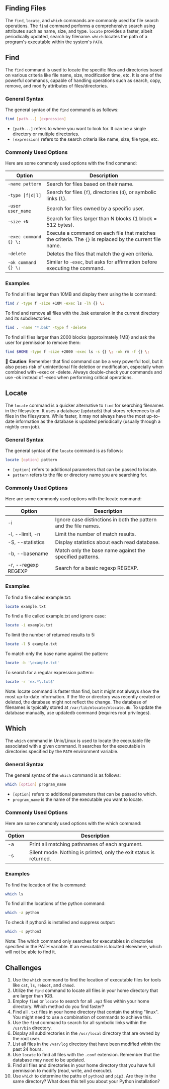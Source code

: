 ## Finding Files

The `find`, `locate`, and `which` commands are commonly used for file search operations. The `find` command performs a comprehensive search using attributes such as name, size, and type. `locate` provides a faster, albeit periodically updated, search by filename. `which` locates the path of a program's executable within the system's `PATH`.

## Find

The `find` command is used to locate the specific files and directories based on various criteria like file name, size, modification time, etc. It is one of the powerful commands, capable of handling operations such as search, copy, remove, and modify attributes of files/directories.

### General Syntax

The general syntax of the `find` command is as follows:

```bash
find [path...] [expression]
```
- `[path...]` refers to where you want to look for. It can be a single directory or multiple directories.
- `[expression]` refers to the search criteria like name, size, file type, etc.

### Commonly Used Options

Here are some commonly used options with the find command:

| Option | Description |
| --- | --- |
| `-name pattern` | Search for files based on their name. |
| `-type [f\|d\|l]` | Search for files (`f`), directories (`d`), or symbolic links (`l`). |
| `-user user_name` | Search for files owned by a specific user. |
| `-size +N` | Search for files larger than N blocks (1 block = 512 bytes). |
| `-exec command {} \;` | Execute a command on each file that matches the criteria. The `{}` is replaced by the current file name. |
| `-delete` | Deletes the files that match the given criteria. |
| `-ok command {} \;` | Similar to `-exec`, but asks for affirmation before executing the command. |

### Examples

To find all files larger than 10MB and display them using the ls command:

```bash
find / -type f -size +10M -exec ls -lh {} \;
```

To find and remove all files with the .bak extension in the current directory and its subdirectories:

```bash
find . -name "*.bak" -type f -delete
```

To find all files larger than 2000 blocks (approximately 1MB) and ask the user for permission to remove them:

```bash
find $HOME -type f -size +2000 -exec ls -s {} \; -ok rm -f {} \;
```

🔴 **Caution**: Remember that find command can be a very powerful tool, but it also poses risk of unintentional file deletion or modification, especially when combined with -exec or -delete. Always double-check your commands and use -ok instead of -exec when performing critical operations.

## Locate

The `locate` command is a quicker alternative to `find` for searching filenames in the filesystem. It uses a database (`updatedb`) that stores references to all files in the filesystem. While faster, it may not always have the most up-to-date information as the database is updated periodically (usually through a nightly cron job).

### General Syntax

The general syntax of the `locate` command is as follows:

```bash
locate [option] pattern
```
- `[option]` refers to additional parameters that can be passed to locate.
- `pattern` refers to the file or directory name you are searching for.

### Commonly Used Options

Here are some commonly used options with the locate command:

| Option |	Description |
| --- | --- |
| -i |	Ignore case distinctions in both the pattern and the file names. |
| -l, --limit, -n	| Limit the number of match results. |
| -S, --statistics | Display statistics about each read database. |
| -b, --basename |	Match only the base name against the specified patterns. |
| -r, --regexp REGEXP	| Search for a basic regexp REGEXP. |

### Examples

To find a file called example.txt:

```bash
locate example.txt
```

To find a file called example.txt and ignore case:

```bash
locate -i example.txt
```

To limit the number of returned results to 5:

```bash
locate -l 5 example.txt
```

To match only the base name against the pattern:

```bash
locate -b '\example.txt'
```

To search for a regular expression pattern:

```bash
locate -r 'ex.*\.txt$'
```

Note: locate command is faster than find, but it might not always show the most up-to-date information. If the file or directory was recently created or deleted, the database might not reflect the change.  The database of filenames is typically stored at `/var/lib/mlocate/mlocate.db`.  To update the database manually, use updatedb command (requires root privileges).

## Which

The `which` command in Unix/Linux is used to locate the executable file associated with a given command. It searches for the executable in directories specified by the `PATH` environment variable.

### General Syntax

The general syntax of the `which` command is as follows:

```bash
which [option] program_name
```

- `[option]` refers to additional parameters that can be passed to which.
- `program_name` is the name of the executable you want to locate.

### Commonly Used Options

Here are some commonly used options with the which command:

| Option | Description |
| --- | --- |
| -a |	Print all matching pathnames of each argument. |
| -s |	Silent mode. Nothing is printed, only the exit status is returned. |

### Examples

To find the location of the ls command:

```bash
which ls
```

To find all the locations of the python command:

```bash
which -a python
```

To check if python3 is installed and suppress output:

```bash
which -s python3
```
Note: The which command only searches for executables in directories specified in the PATH variable. If an executable is located elsewhere, which will not be able to find it.

## Challenges

1. Use the `which` command to find the location of executable files for tools like `cat`, `ls`, `reboot`, and `chmod`.
2. Utilize the `find` command to locate all files in your home directory that are larger than 1GB.
3. Employ `find` or `locate` to search for all `.mp3` files within your home directory. Which method do you find faster?
4. Find all `.txt` files in your home directory that contain the string "linux". You might need to use a combination of commands to achieve this.
5. Use the `find` command to search for all symbolic links within the `/usr/bin` directory.
6. Display all subdirectories in the `/usr/local` directory that are owned by the root user.
7. List all files in the `/var/log` directory that have been modified within the past 24 hours.
8. Use `locate` to find all files with the `.conf` extension. Remember that the database may need to be updated.
9. Find all files and directories in your home directory that you have full permission to modify (read, write, and execute).
10. Use `which` to determine the paths of `python3` and `pip3`. Are they in the same directory? What does this tell you about your Python installation?
